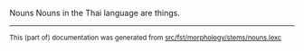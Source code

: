 Nouns
Nouns in the Thai language are things.

* * *

<small>This (part of) documentation was generated from [src/fst/morphology/stems/nouns.lexc](https://github.com/giellalt/lang-tha/blob/main/src/fst/morphology/stems/nouns.lexc)</small>
